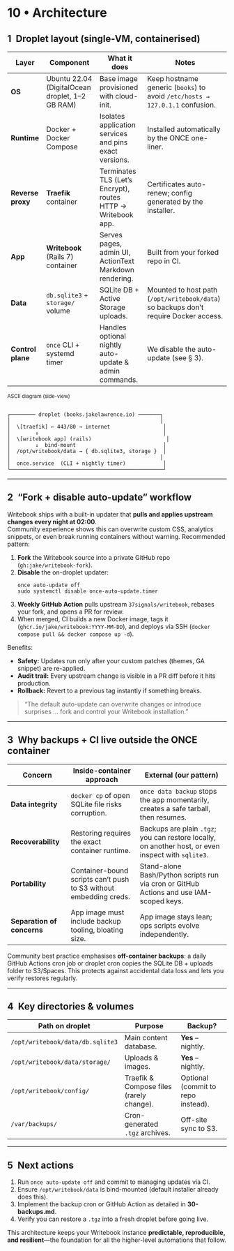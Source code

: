 # 10 • Architecture

## 1 Droplet layout (single-VM, containerised)

| Layer | Component | What it does | Notes |
|-------|-----------|--------------|-------|
| **OS** | Ubuntu 22.04 (DigitalOcean droplet, 1–2 GB RAM) | Base image provisioned with cloud-init. | Keep hostname generic (`books`) to avoid `/etc/hosts → 127.0.1.1` confusion. |
| **Runtime** | Docker + Docker Compose | Isolates application services and pins exact versions. | Installed automatically by the ONCE one-liner. |
| **Reverse proxy** | **Traefik** container | Terminates TLS (Let’s Encrypt), routes HTTP → Writebook app. | Certificates auto-renew; config generated by the installer. |
| **App** | **Writebook** (Rails 7) container | Serves pages, admin UI, ActionText Markdown rendering. | Built from your forked repo in CI. |
| **Data** | `db.sqlite3` + `storage/` volume | SQLite DB + Active Storage uploads. | Mounted to host path (`/opt/writebook/data`) so backups don’t require Docker access. |
| **Control plane** | `once` CLI + systemd timer | Handles optional nightly auto-update & admin commands. | We disable the auto-update (see § 3). |

<small>ASCII diagram (side-view)</small>

```

┌──────── droplet (books.jakelawrence.io) ───────┐
│                                                │
│  \[traefik] ← 443/80 → internet                 │
│        ↓                                        │
│  \[writebook app] (rails)                        │
│        ↓  bind-mount                            │
│  /opt/writebook/data → { db.sqlite3, storage }  │
│                                                │
│  once.service  (CLI + nightly timer)            │
└─────────────────────────────────────────────────┘

````

---

## 2 “Fork + disable auto-update” workflow

Writebook ships with a built-in updater that **pulls and applies upstream changes every night at 02:00**.  
Community experience shows this can overwrite custom CSS, analytics snippets, or even break running
containers without warning. Recommended pattern:

1. **Fork** the Writebook source into a private GitHub repo (`gh:jake/writebook-fork`).  
2. **Disable** the on-droplet updater:  
   ```
   once auto-update off
   sudo systemctl disable once-auto-update.timer
   ```
3. **Weekly GitHub Action** pulls upstream `37signals/writebook`, rebases your fork, and opens a PR for review.
4. When merged, CI builds a new Docker image, tags it (`ghcr.io/jake/writebook:YYYY-MM-DD`), and
   deploys via SSH (`docker compose pull && docker compose up -d`).

Benefits:

* **Safety:** Updates run only after your custom patches (themes, GA snippet) are re-applied.
* **Audit trail:** Every upstream change is visible in a PR diff before it hits production.
* **Rollback:** Revert to a previous tag instantly if something breaks.

> “The default auto-update can overwrite changes or introduce surprises … fork and control your Writebook installation.”&#x20;

---

## 3 Why backups + CI live **outside** the ONCE container

| Concern                    | Inside-container approach                                         | External (our pattern)                                                                              |
| -------------------------- | ----------------------------------------------------------------- | --------------------------------------------------------------------------------------------------- |
| **Data integrity**         | `docker cp` of open SQLite file risks corruption.                 | `once data backup` stops the app momentarily, creates a safe tarball, then resumes.                 |
| **Recoverability**         | Restoring requires the exact container runtime.                   | Backups are plain `.tgz`; you can restore locally, on another host, or even inspect with `sqlite3`. |
| **Portability**            | Container-bound scripts can’t push to S3 without embedding creds. | Stand-alone Bash/Python scripts run via cron or GitHub Actions and use IAM-scoped keys.             |
| **Separation of concerns** | App image must include backup tooling, bloating size.             | App image stays lean; ops scripts evolve independently.                                             |

Community best practice emphasises **off-container backups**: a daily GitHub Actions cron job or droplet
cron copies the SQLite DB + uploads folder to S3/Spaces. This protects against accidental data loss and
lets you verify restores regularly.&#x20;

---

## 4 Key directories & volumes

| Path on droplet                  | Purpose                                  | Backup?                            |
| -------------------------------- | ---------------------------------------- | ---------------------------------- |
| `/opt/writebook/data/db.sqlite3` | Main content database.                   | **Yes** – nightly.                 |
| `/opt/writebook/data/storage/`   | Uploads & images.                        | **Yes** – nightly.                 |
| `/opt/writebook/config/`         | Traefik & Compose files (rarely change). | Optional (commit to repo instead). |
| `/var/backups/`                  | Cron-generated `.tgz` archives.          | Off-site sync to S3.               |

---

## 5 Next actions

1. Run `once auto-update off` and commit to managing updates via CI.
2. Ensure `/opt/writebook/data` is bind-mounted (default installer already does this).
3. Implement the backup cron or GitHub Action as detailed in **30-backups.md**.
4. Verify you can restore a `.tgz` into a fresh droplet before going live.

This architecture keeps your Writebook instance **predictable, reproducible, and resilient**—the foundation
for all the higher-level automations that follow.
